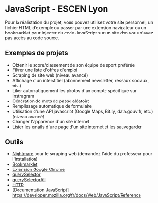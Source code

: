 JavaScript - ESCEN Lyon
=======================

Pour la réalistation du projet, vous pouvez utilisez votre site personnel,
un fichier HTML d'exemple ou passer par une extension navigateur ou un bookmarklet
pour injecter du code JavaScript sur un site don vous n'avez pas accès au
code source.

Exemples de projets
-------------------

- Obtenir le score/classement de son équipe de sport préférée
- Filtrer une liste d'offres d'emploi
- Scraping de site web (niveau avancé)
- Affichage d'un interstitiel (abonnement newsletter, réseaux sociaux, etc.)
- Liker automatiquement les photos d'un compte spécifique sur Instragram
- Génération de mots de passe aléatoire
- Remplissage automatique de formulaire
- Utilisation d'une API javascript (Google Maps, Bit.ly, data.gouv.fr, etc.) (niveau avancé)
- Changer l'apparence d'un site internet
- Lister les emails d'une page d'un site internet et les sauvegarder


Outils
------

- [Nightmare](http://www.nightmarejs.org/) pour le scraping web (demandez l'aide du professeur pour l'installation)
- [Bookmarklet](http://mrcoles.com/bookmarklet/)
- [Extension Google Chrome](https://developer.chrome.com/extensions/getstarted)
- [querySelector](https://developer.mozilla.org/fr/docs/Web/API/Document/querySelector)
- [querySelectorAll](https://developer.mozilla.org/fr/docs/Web/API/document/querySelectorAll)
- [HTTP](https://developer.mozilla.org/en-US/docs/Web/API/Fetch_API/Using_Fetch)
- [Documentation JavaScript] https://developer.mozilla.org/fr/docs/Web/JavaScript/Reference
